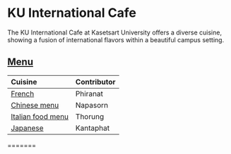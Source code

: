 # KU International Cafe

The KU International Cafe at Kasetsart University offers a diverse cuisine, showing a fusion of international flavors within a beautiful campus setting.

## [Menu](menu.md)
| Cuisine                           | Contributor                                         |
|:----------------------------------|-----------------------------------------------------|
| [French](menu.md#French-food)           | Phiranat    |
| [Chinese menu](menu.md#chinese-food)      | Napasorn    | 
| [Italian food menu](menu.md#italian-food) | Thorung |
| [Japanese](menu.md#japanese-food)         | Kantaphat |
=======

